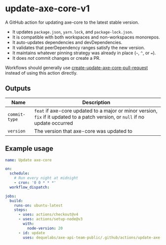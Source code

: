 # update-axe-core-v1

A GitHub action for updating axe-core to the latest stable version.

- It updates `package.json`, `yarn.lock`, and `package-lock.json`.
- It is compatible with both workspaces and non-workspaces monorepos.
- It auto-updates dependencies and devDependencies.
- It validates that peerDependency ranges satisfy the new version.
- It maintains whatever pinning strategy was already in place (`~`, `^`, or `=`).
- It does _not_ commit changes or create a PR.

Workflows should generally use [create-update-axe-core-pull-request](../create-update-axe-core-pull-request-v1/README.md) instead of using this action directly.

## Outputs

| Name          | Description                                                                                                                     |
| ------------- | ------------------------------------------------------------------------------------------------------------------------------- |
| `commit-type` | `feat` if axe-core updated to a major or minor version, `fix` if it updated to a patch version, or `null` if no update occurred |
| `version`     | The version that axe-core was updated to                                                                                        |

## Example usage

```yaml
name: Update axe-core

on:
  schedule:
    # Run every night at midnight
    - cron: '0 0 * * *'
  workflow_dispatch:

jobs:
  build:
    runs-on: ubuntu-latest
    steps:
      - uses: actions/checkout@v4
      - uses: actions/setup-node@v3
        with:
          node-version: 20
      - id: update
        uses: dequelabs/axe-api-team-public/.github/actions/update-axe-core-v1@main
```
